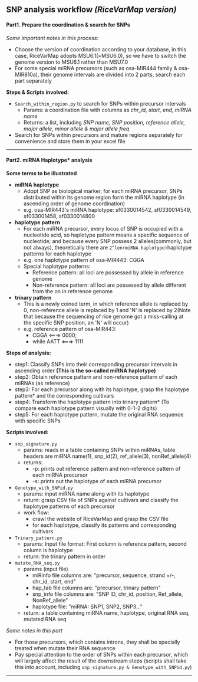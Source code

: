 ## SNP analysis workflow *(RiceVarMap version)*
#### Part1. Prepare the coordination & search for SNPs
*Some important notes in this process:*

* Choose the version of coordination according to your database, in this case, RiceVarMap adopts MSU6.1(=MSU6.0), so we have to switch the genome version to MSU6.1 rather than MSU7.0
* For some special miRNA precursors (such as osa-MIR444 family & osa-MIR810a), their genome intervals are divided into 2 parts, search each part separately

**Steps & Scripts involved:**

* ```Search_within_region.py``` to search for SNPs within precursor intervals
	* Params: a coordination file with columns as *chr_id, start, end, miRNA name*
	* Returns: a list, including *SNP name, SNP position, reference allele, major allele, minor allele & major allele freq*
* Search for SNPs within precursors and mature regions separately for convenience and store them in your excel file

***
#### Part2. miRNA Haplotype* analysis
**Some terms to be illustrated**

* **miRNA haplotype**
	* Adopt SNP as biological marker, for each miRNA precursor, SNPs distributed within its genome region form the miRNA haplotype (in ascending order of genome coordination)
	* e.g. osa-MIR443's miRNA haplotype: sf0330014542, sf0330014549, sf033001458, sf0330014600
* **haplotype pattern**
	* For each miRNA precursor, every locus of SNP is occupied with a nucleotide acid, so haplotype pattern means a specific sequence of nucleotide; and because every SNP possess 2 alleles(commonly, but not always), theoretically there are ```2^len(miRNA haplotype)```haplotype patterns for each haplotype
	* e.g. one haplotype pattern of osa-MIR443: CGGA
	* Special haplotype patterns:
		* Reference pattern: all loci are possessed by allele in reference genome
		* Non-reference pattern: all loci are possessed by allele different from the on in reference genome
* **trinary pattern**
	* This is a newly coined term, in which reference allele is replaced by 0, non-reference allele is replaced by 1 and 'N' is replaced by 2(Note that because the sequencing of rice genome got a miss-calling at the specific SNP position, an 'N' will occur)
	* e.g. reference pattern of osa-MIR443: 
		* CGGA <===> 0000;
		* while AATT <===> 1111

**Steps of analysis:**

* step1: Classify SNPs into their corresponding precursor intervals in ascending order **(This is the so-called miRNA haplotype)**
* step2: Obtain reference pattern and non-reference pattern of each miRNAs (as reference)
* step3: For each precursor along with its haplotype, grasp the haplotype pattern* and the corresponding cultivars
* step4: Transform the haplotype pattern into trinary pattern* (To compare each haplotype pattern visually with 0-1-2 digits)
* step5: For each haplotype pattern, mutate the original RNA sequence with specific SNPs

**Scripts involved:**

* ```snp_signature.py```
	* params: reads in a table containing SNPs within miRNAs, table headers are miRNA name(1), snp_id(2), ref_allele(3), nonRef_allele(4)
	* returns:
		* -p: prints out reference pattern and non-reference pattern of each miRNA precursor
		* -s: prints out the haplotype of each miRNA precursor
* ```Genotype_with_SNPid.py```
	* params: input miRNA name along with its haplotype
	* return: grasp CSV file of SNPs against cultivars and classify the haplotype patterns of each precursor
	* work flow:
		* crawl the website of RiceVarMap and grasp the CSV file
		* for each haplotype, classify its patterns and corresponding cultivars
* ```Trinary_pattern.py```
	* params: Input file format: First column is reference pattern, second column is haplotype
	* return: the trinary pattern in order
* ```mutate_RNA_seq.py```
	* params (input file)
		* miRinfo file columns are: "precursor, sequence, strand +/-, chr_id, start, end"
		* hap_tab file columns are: "precursor, trinary pattern"
		* snp_info file columns are: "SNP ID, chr_id, position, Ref_allele, NonRef_allele"
		* haplotype file: "miRNA: SNP1, SNP2, SNP3..."
	* return: a table containing miRNA name, haplotype, original RNA seq, mutated RNA seq

*Some notes in this part*

* For those precursors, which contains introns, they shall be specially treated when mutate their RNA sequence
* Pay special attention to the order of SNPs within each precursor, which will largely affect the result of the downstream steps (scripts shall take this into account, including ```snp_signature.py & Genotype_with_SNPid.py```)
	
***
